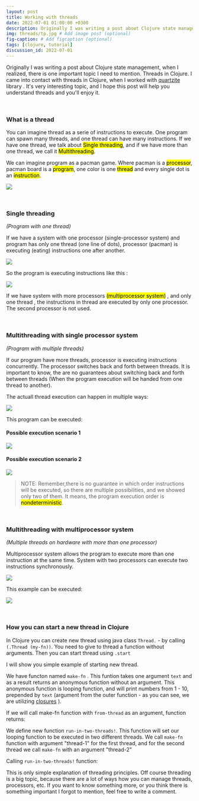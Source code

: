 ```yaml
---
layout: post
title: Working with threads
date: 2022-07-01 01:00:00 +0300
description: Originally I was writing a post about Clojure state management when I realized there is one important topic I need to mention. Threads in Clojure.
img: threads/tp.jpg # Add image post (optional)
fig-caption: # Add figcaption (optional)
tags: [clojure, tutorial]
discussion_id: 2022-07-01 
---
```


Originally I was writing a post about Clojure state management, when I realized, there is one important topic I need to mention. Threads in Clojure. I came into contact with threads in Clojure, when I worked with [quartzite](https://github.com/michaelklishin/quartzite) library .
It's very interesting topic, and I hope this post will help you understand threads and you'll enjoy it.

&nbsp;

### What is a thread

You can imagine thread as a serie of instructions to execute. One program can spawn many threads, and one thread can have many instructions. If we have one thread, we talk about <mark>Single threading</mark>, and if we have more than one thread, we call it <mark>Multithreading</mark>.

We can imagine program as a pacman game. Where pacman is a <mark>processor</mark>, pacman board is a <mark>program</mark>, one color is one <mark>thread</mark> and every single dot is an <mark>instruction</mark>.


![]({{site.baseurl}}/assets/img/threads/1.png#threads)

&nbsp;

### Single threading
_(Program with one thread)_


If we have a system with one processor (single-processor system) and program has only one thread (one line of dots), processor (pacman) is executing (eating) instructions one after another.

![]({{site.baseurl}}/assets/img/threads/2.png#threads)

So the program is executing instructions like this : 

![]({{site.baseurl}}/assets/img/threads/3.png#threads)

If we have system with more processors <mark>(multiprocessor system)</mark> , and only one thread , the instructions in thread are executed by only one processor. The second processor is not used.

&nbsp;

### Multithreading with single processor system

_(Program with multiple threads)_


If our program have more threads, processor is executing instructions concurrently. The processor switches back and forth between threads. It is important to know, the are no guarantees about switching back and forth between threads (When the program execution will be handed from one thread to another). 

The actuall thread execution can happen in multiple ways:

![]({{site.baseurl}}/assets/img/threads/4.png#threads)

This program can be executed:

#### Possible execution scenario 1

![]({{site.baseurl}}/assets/img/threads/5.png#threads)

#### Possible execution scenario 2

![]({{site.baseurl}}/assets/img/threads/6.png#threads)

>NOTE: Remember,there is no guarantee in which order instructions will be executed, so there are multiple possibilities, and we showed only two of them. It means, the program execution order is <mark>nondeterministic</mark>.


&nbsp;
### Multithreading with multiprocessor system

_(Multiple threads on hardware with more than one processor)_

Multiprocessor system allows the program to execute more than one instruction at the same time. System with two processors can execute two instructions synchronously.

![]({{site.baseurl}}/assets/img/threads/7.png#threads)

This example can be executed: 

![]({{site.baseurl}}/assets/img/threads/8.png#threads)


&nbsp;

### How you can start a new thread in Clojure

In Clojure you can create new thread using java class `Thread.` - by calling `(.Thread (my-fn))`. You need to give to thread a function without arguments. Then you can start thread using `.start` 

I will show you simple example of starting new thread.

We have functon named `make-fn` . This funtion takes one argument `text` and as a result returns an anonymous function without an argument. This anonymous function is looping function, and will print numbers from 1 - 10, prepended by `text` (argument from the outer function - as you can see, we are utilizing [closures](../closure-in-clojure) ).

<script src="https://gist.github.com/d91b2a60f86c7a5d3c3a.js"></script>


If we will call make-fn function with `from-thread` as an argument, function returns:

<script src="https://gist.github.com/820d9492580b0ccee18a.js"></script>

We define new function `run-in-two-threads!`. This function will set our looping function to be executed in two different threads. We call `make-fn` function with argument "thread-1" for the first thread, and for the second thread we call `make-fn` with an argument "thread-2"

<script src="https://gist.github.com/827baf720061f0ddf3ca.js"></script>

Calling `run-in-two-threads!` function:

<script src="https://gist.github.com/cde02575a16ca3c6eaa1.js"></script>

This is only simple explanation of threading principles. Off course threading is a big topic, because there are a lot of ways how you can manage threads, processors, etc. 
If you want to know something more, or you think there is something important I forgot to mention, feel free to write a comment.


